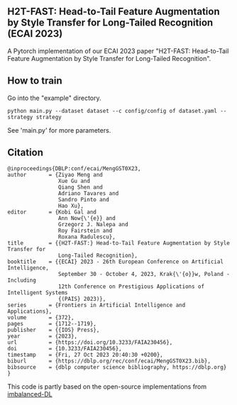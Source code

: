 ## H2T-FAST: Head-to-Tail Feature Augmentation by Style Transfer for Long-Tailed Recognition (ECAI 2023)

A Pytorch implementation of our ECAI 2023 paper "H2T-FAST: Head-to-Tail Feature Augmentation by Style Transfer for Long-Tailed Recognition".

How to train
-----------------

Go into the "example" directory.

   ```
   python main.py --dataset dataset --c config/config of dataset.yaml --strategy strategy

   ```
See 'main.py' for more parameters.


Citation
-----------------

  ```
  @inproceedings{DBLP:conf/ecai/MengGST0X23,
  author       = {Ziyao Meng and
                  Xue Gu and
                  Qiang Shen and
                  Adriano Tavares and
                  Sandro Pinto and
                  Hao Xu},
  editor       = {Kobi Gal and
                  Ann Now{\'{e}} and
                  Grzegorz J. Nalepa and
                  Roy Fairstein and
                  Roxana Radulescu},
  title        = {{H2T-FAST:} Head-to-Tail Feature Augmentation by Style Transfer for
                  Long-Tailed Recognition},
  booktitle    = {{ECAI} 2023 - 26th European Conference on Artificial Intelligence,
                  September 30 - October 4, 2023, Krak{\'{o}}w, Poland - Including
                  12th Conference on Prestigious Applications of Intelligent Systems
                  {(PAIS} 2023)},
  series       = {Frontiers in Artificial Intelligence and Applications},
  volume       = {372},
  pages        = {1712--1719},
  publisher    = {{IOS} Press},
  year         = {2023},
  url          = {https://doi.org/10.3233/FAIA230456},
  doi          = {10.3233/FAIA230456},
  timestamp    = {Fri, 27 Oct 2023 20:40:30 +0200},
  biburl       = {https://dblp.org/rec/conf/ecai/MengGST0X23.bib},
  bibsource    = {dblp computer science bibliography, https://dblp.org}
}

  ```
This code is partly based on the open-source implementations from [imbalanced-DL](https://github.com/ntucllab/imbalanced-DL)

